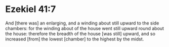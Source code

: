 # Ezekiel 41:7

And [there was] an enlarging, and a winding about still upward to the side chambers: for the winding about of the house went still upward round about the house: therefore the breadth of the house [was still] upward, and so increased [from] the lowest [chamber] to the highest by the midst.